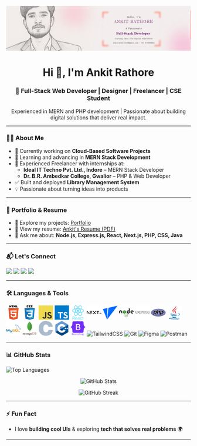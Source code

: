 <p align="center">
  <img src="hello.png" alt="Logo" />
<!--   <img src="logo.png" alt="Logo" height="100" /> -->
</p>

<h1 align="center">Hi 👋, I'm Ankit Rathore</h1>
<h3 align="center">🚀 Full-Stack Web Developer | Designer | Freelancer | CSE Student</h3>

<p align="center">
  Experienced in MERN and PHP development | Passionate about building digital solutions that deliver real impact.
</p>

---

### 👨‍💻 About Me

- 🔭 Currently working on **Cloud-Based Software Projects**
- 🌱 Learning and advancing in **MERN Stack Development**
- 💼 Experienced Freelancer with internships at:
  - **Ideal IT Techno Pvt. Ltd., Indore** – MERN Stack Developer
  - **Dr. B.R. Ambedkar College, Gwalior** – PHP & Web Developer
- ✅ Built and deployed **Library Management System**
- 💡 Passionate about turning ideas into products

---

### 📂 Portfolio & Resume

- 🧠 Explore my projects: [Portfolio](https://portfolio-new-roan-gamma.vercel.app/)
- 📄 View my resume: [Ankit's Resume (PDF)](new.pdf)
- 💬 Ask me about: **Node.js, Express.js, React, Next.js, PHP, CSS, Java**

---

### 📬 Let's Connect

<p align="left">
  <a href="https://linkedin.com/in/àńkíť-ŕáťhøŕé-417ab4280" target="_blank"><img src="https://img.shields.io/badge/-LinkedIn-blue?logo=linkedin&style=for-the-badge" /></a>
  <a href="https://www.facebook.com/profile.php?id=100056130937805" target="_blank"><img src="https://img.shields.io/badge/-Facebook-1877F2?logo=facebook&style=for-the-badge" /></a>
  <a href="https://instagram.com/ankit_r2508" target="_blank"><img src="https://img.shields.io/badge/-Instagram-E4405F?logo=instagram&style=for-the-badge" /></a>
  <a href="https://www.leetcode.com/ankitrathore06" target="_blank"><img src="https://img.shields.io/badge/-LeetCode-FFA116?logo=leetcode&style=for-the-badge" /></a>
</p>

---

### 🛠️ Languages & Tools

<p align="left">
  <!-- Core Languages -->
  <img src="https://raw.githubusercontent.com/devicons/devicon/master/icons/html5/html5-original-wordmark.svg" height="40" alt="HTML5"/>
  <img src="https://raw.githubusercontent.com/devicons/devicon/master/icons/css3/css3-original-wordmark.svg" height="40" alt="CSS3"/>
  <img src="https://raw.githubusercontent.com/devicons/devicon/master/icons/javascript/javascript-original.svg" height="40" alt="JavaScript"/>
  <img src="https://raw.githubusercontent.com/devicons/devicon/master/icons/typescript/typescript-original.svg" height="40" alt="TypeScript"/>

  <!-- Frameworks & Libraries -->
  <img src="https://raw.githubusercontent.com/devicons/devicon/master/icons/react/react-original-wordmark.svg" height="40" alt="React"/>
  <img src="https://raw.githubusercontent.com/devicons/devicon/master/icons/nextjs/nextjs-original-wordmark.svg" height="40" alt="Next.js"/>
  <img src="https://raw.githubusercontent.com/devicons/devicon/master/icons/vite/vite-original.svg" height="40" alt="Vite"/>

  <!-- Backend -->
  <img src="https://raw.githubusercontent.com/devicons/devicon/master/icons/nodejs/nodejs-original-wordmark.svg" height="40" alt="Node.js"/>
  <img src="https://raw.githubusercontent.com/devicons/devicon/master/icons/express/express-original-wordmark.svg" height="40" alt="Express.js"/>
  <img src="https://raw.githubusercontent.com/devicons/devicon/master/icons/php/php-original.svg" height="40" alt="PHP"/>
  <img src="https://raw.githubusercontent.com/devicons/devicon/master/icons/java/java-original.svg" height="40" alt="Java"/>

  <!-- Database -->
  <img src="https://raw.githubusercontent.com/devicons/devicon/master/icons/mysql/mysql-original-wordmark.svg" height="40" alt="MySQL"/>
  <img src="https://raw.githubusercontent.com/devicons/devicon/master/icons/mongodb/mongodb-original-wordmark.svg" height="40" alt="MongoDB"/>

  <!-- Programming Languages -->
  <img src="https://raw.githubusercontent.com/devicons/devicon/master/icons/c/c-original.svg" height="40" alt="C"/>
  <img src="https://raw.githubusercontent.com/devicons/devicon/master/icons/cplusplus/cplusplus-original.svg" height="40" alt="C++"/>

  <!-- Styling & UI -->
  <img src="https://raw.githubusercontent.com/devicons/devicon/master/icons/bootstrap/bootstrap-plain-wordmark.svg" height="40" alt="Bootstrap"/>
  <img src="https://www.vectorlogo.zone/logos/tailwindcss/tailwindcss-icon.svg" height="40" alt="TailwindCSS"/>

  <!-- Tools -->
  <img src="https://www.vectorlogo.zone/logos/git-scm/git-scm-icon.svg" height="40" alt="Git"/>
  <img src="https://www.vectorlogo.zone/logos/figma/figma-icon.svg" height="40" alt="Figma"/>
  <img src="https://www.vectorlogo.zone/logos/getpostman/getpostman-icon.svg" height="40" alt="Postman"/>
</p>


---

### 📊 GitHub Stats

<p align="left">
  <img src="https://github-readme-stats.vercel.app/api/top-langs/?username=ankitrathore2006&layout=compact&theme=tokyonight" alt="Top Languages"/>
</p>

<p align="center">
  <img src="https://github-readme-stats.vercel.app/api?username=ankitrathore2006&show_icons=true&theme=tokyonight" alt="GitHub Stats"/>
</p>

<p align="center">
  <img src="https://github-readme-streak-stats.herokuapp.com?user=ankitrathore2006&theme=tokyonight" alt="GitHub Streak"/>
</p>

---

### ⚡ Fun Fact

- I love **building cool UIs** & exploring **tech that solves real problems** 🌍

---
